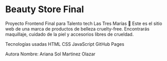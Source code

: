 # Beauty Store Final
Proyecto Frontend Final para Talento tech
Las Tres Marías 🌸
Este es el sitio web de una marca de productos de belleza cruelty-free.
Encontrarás maquillaje, cuidado de la piel y accesorios libres de crueldad.

Tecnologías usadas
HTML
CSS
JavaScript
GitHub Pages

Autora
Nombre: Ariana Sol Martinez Olazar

